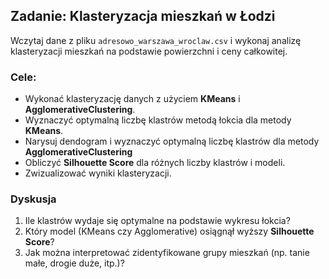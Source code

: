 ## Zadanie: Klasteryzacja mieszkań w Łodzi

Wczytaj dane z pliku `adresowo_warszawa_wroclaw.csv` i wykonaj analizę klasteryzacji mieszkań na podstawie powierzchni i ceny całkowitej.

### Cele:

* Wykonać klasteryzację danych z użyciem **KMeans** i **AgglomerativeClustering**.
* Wyznaczyć optymalną liczbę klastrów metodą łokcia dla metody **KMeans**. 
* Narysuj dendogram i wyznaczyć optymalną liczbę klastrów dla metody **AgglomerativeClustering**
* Obliczyć **Silhouette Score** dla różnych liczby klastrów i modeli.
* Zwizualizować wyniki klasteryzacji.



### Dyskusja


1. Ile klastrów wydaje się optymalne na podstawie wykresu łokcia?
2. Który model (KMeans czy Agglomerative) osiągnął wyższy **Silhouette Score**?
3. Jak można interpretować zidentyfikowane grupy mieszkań (np. tanie małe, drogie duże, itp.)?
